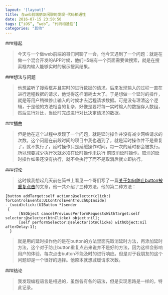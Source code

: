 ```yaml
---
layout: '[layout]'
title: 与web前端朋友闲聊的发现-代码相通性
date: 2016-07-15 23:50:50
tags: [“iOS”, “web”, “代码相通性”]
categories: "其他"
---
```


###缘起
>   今天与一个做web前端的哥们闲聊了一会，他今天遇到了一个问题：就是在做一个混合开发的APP时候，他们H5端有一个页面需要做搜索，就是在搜索框内输入能够实时的展示搜索结果。

###想法与问题
> 他想监听了搜索框并且实时的进行数据的请求。后来发现输入的过程一直在进行远程数据的请求，他觉得这样消耗太大了。于是想做一个延时的操作，就是等用户稍微停止输入的时候才去远程请求数据。可是没有理清这个逻辑，于是他的方法相当的复杂，好像是要将每一实时输入的数据存入数组，然后进行对比，当延时完成进行对比决定请求的数据。

###插曲
> 但是他在这个过程中发现了一个问题，就是延时操作并没有减少网络请求的次数。这个问题在前段时间的项目中我也遇到了，就是延时操作并不是重复了，就不执行了，延时操作只是延缓操作时间，每一次的延时都会被执行。所以想要减少执行次就必须在延时操作未执行 前取消延时操作。取消的延时操作如果还没有执行，就不会执行了而不是取消后就立即执行。

###讨论
> 这时候我想起几天前在简书上看见一个哥们写了一篇[关于如何防止button被重复点击](http://www.jianshu.com/p/7bca987976bd)的文章，他一共介绍了三种方法，他的第二种方法：
```
[button addTarget:self action:@selector(click:) forControlEvents:UIControlEventTouchUpInside]
- (void)click:(UIButton *)sender
 { 
      [NSObject cancelPreviousPerformRequestsWithTarget:self selector:@selector(btnClicke) object:nil]; 
      [self performSelector:@selector(btnClicke) withObject:nil afterDelay:1];
  }
```
> 就是用的延时操作他的是在button的方法里面先取消延时方法，再添加延时方法，这个对于防止button重复点击来说并不是好的方法，因为这样会影响用户的体验，每次点击button不能及时的进行响应。但是对于我朋友的这个问题却是一个很好的选择。他原本就想减缓请求次数。

###结论
> 我发现编程语言是相通的，虽然各有各的语法，但是实现思路是一样的，特此记录。